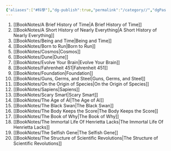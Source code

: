 ```yaml
---
{"aliases":["#科學"],"dg-publish":true,"permalink":"/category//","dgPassFrontmatter":true,"created":"2024-11-28T13:58:40.282+08:00","updated":"2024-11-28T14:37:11.551+08:00"}
---
```


1. [[BookNotes/A Brief History of Time\|A Brief History of Time]]
2. [[BookNotes/A Short History of Nearly Everything\|A Short History of Nearly Everything]]
3. [[BookNotes/Being and Time\|Being and Time]]
4. [[BookNotes/Born to Run\|Born to Run]]
5. [[BookNotes/Cosmos\|Cosmos]]
6. [[BookNotes/Dune\|Dune]]
7. [[BookNotes/Evolve Your Brain\|Evolve Your Brain]]
8. [[BookNotes/Fahrenheit 451\|Fahrenheit 451]]
9. [[BookNotes/Foundation\|Foundation]]
10. [[BookNotes/Guns, Germs, and Steel\|Guns, Germs, and Steel]]
11. [[BookNotes/On the Origin of Species\|On the Origin of Species]]
12. [[BookNotes/Sapiens\|Sapiens]]
13. [[BookNotes/Scary Smart\|Scary Smart]]
14. [[BookNotes/The Age of AI\|The Age of AI]]
15. [[BookNotes/The Black Swan\|The Black Swan]]
16. [[BookNotes/The Body Keeps the Score\|The Body Keeps the Score]]
17. [[BookNotes/The Book of Why\|The Book of Why]]
18. [[BookNotes/The Immortal Life Of Henrietta Lacks\|The Immortal Life Of Henrietta Lacks]]
19. [[BookNotes/The Selfish Gene\|The Selfish Gene]]
20. [[BookNotes/The Structure of Scientific Revolutions\|The Structure of Scientific Revolutions]]